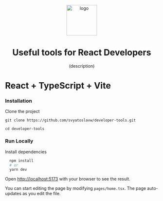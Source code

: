 <div align="center">
  <img src="https://cdn.jsdelivr.net/gh/devicons/devicon@latest/icons/react/react-original.svg" alt="logo" width="100" height="100" />

   <h1>Useful tools for React Developers</h1>
  
  <p>
  (description)
  </p>
</div>

# React + TypeScript + Vite

### Installation

Clone the project

```
git clone https://github.com/svyatoslavw/developer-tools.git
```

```
cd developer-tools
```

<!-- Run Locally -->

### Run Locally

Install dependencies

```bash
  npm install
  # or
  yarn dev
```

Open [http://localhost:5173](http://localhost:5173) with your browser to see the result.

You can start editing the page by modifying `pages/home.tsx`. The page auto-updates as you edit the file.
